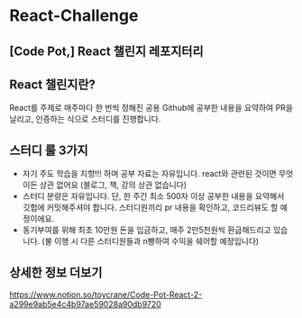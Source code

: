 # React-Challenge
## [Code Pot,] React 챌린지 레포지터리

## React 챌린지란?
React를 주제로 매주마다 한 번씩 정해진 공용 Github에 공부한 내용을 요약하여 PR을 날리고, 인증하는 식으로 스터디를 진행합니다.

## 스터디 룰 3가지
- 자기 주도 학습을 지향!!! 하며 공부 자료는 자유입니다. react와 관련된 것이면 무엇이든 상관 없어요 (블로그, 책, 강의 상관 없습니다)
- 스터디 분량은 자유입니다. 단, 한 주간 최소 500자 이상 공부한 내용을 요약해서 깃헙에 커밋해주셔야 합니다. 스터디원끼리 pr 내용을 확인하고, 코드리뷰도 할 예정이에요.
- 동기부여를 위해 최초 10만원 돈을 입금하고, 매주 2만5천원씩 환급해드리고 있습니다. (불 이행 시 다른 스터디원들과 n빵하여 수익을 쉐어할 예정입니다)

## 상세한 정보 더보기
https://www.notion.so/toycrane/Code-Pot-React-2-a299e9ab5e4c4b97ae59028a90db9720
